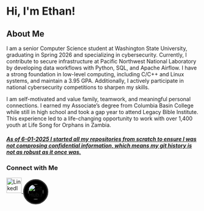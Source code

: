# Hi, I'm Ethan!

## About Me

 I am a senior Computer Science student at Washington State University, graduating in Spring 2026 and specializing in cybersecurity. Currently, I contribute to secure infrastructure at Pacific Northwest National Laboratory by developing data workflows with Python, SQL, and Apache Airflow. I have a strong foundation in low-level computing, including C/C++ and Linux systems, and maintain a 3.95 GPA. Additionally, I actively participate in national cybersecurity competitions to sharpen my skills.

I am self-motivated and value family, teamwork, and meaningful personal connections. I earned my Associate’s degree from Columbia Basin College while still in high school and took a gap year to attend Legacy Bible Institute. This experience led to a life-changing opportunity to work with over 1,400 youth at Life Song for Orphans in Zambia. 

##### **_<u>As of 6-01-2025 I started all my repositories from scratch to ensure I was not comprosing confidential information, which means my git history is not as robust as it once was.</u>_**

### Connect with Me

<a href="https://www.linkedin.com/in/ethan-kanyid">
  <img src="https://upload.wikimedia.org/wikipedia/commons/8/81/LinkedIn_icon.svg" alt="LinkedIn" width="40"/>
</a>
<a href="https://ethan.kanyid.dev" target="_blank" rel="noopener noreferrer" style="display:inline-block;">
  <img 
    src="https://github.githubassets.com/images/modules/logos_page/GitHub-Mark.png" 
    alt="GitHub.io" 
    width="40" 
    style="vertical-align: middle; border: 3px solid #333; border-radius: 50%; padding: 10px; background: black;"
  />
</a>




